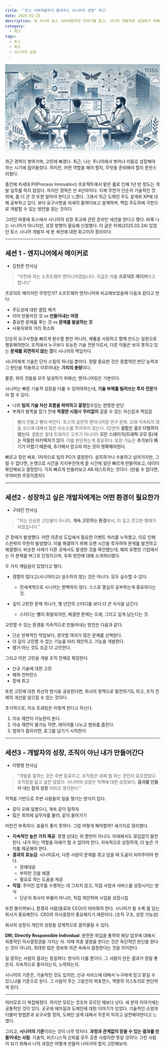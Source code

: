 ```yaml
---
title: '"토스 서버개발자가 들려주는 시니어의 성장" 회고'
date: 2025-02-25
description: 세 시니어 토스 서버개발자의 이야기를 듣고, 시니어 개발자로 성장하기 위해 필요한 역량과 고민을 정리
category:
  - 회고
tags:
  - 토스
  - 회고
  - 시니어의_성장
---
```

![](./img/토스_20240224_회고.webp)

최근 경력이 쌓여가며, 고민에 빠졌다. 최근, 나는 주니어에서 벗어나 미들로 성장해야 하는 시기에 접어들었다. 하지만, 어떤 역할을 해야 할지, 무엇을 준비해야 할지 혼란스러웠다.

중간에 차세대 PI(Process Innovation) 프로젝트에서 맡은 롤로 인해 1년 반 정도는 개발 실무를 하지 않았다. 하지만 경력은 만 4년차이다. 이제 무언가 단순히 기술적인 것 외에, 좀 더 큰 것 또한 알아야 한다고 느꼈다. 그래서 최근 도메인 주도 설계와 XP에 대해 공부하고 있다. 보다 요구사항을 자세히 들여다보고 설계하며, 책임 주도하에 극한으로 개발할 수 있는 방안을 찾는 것이다.

그러던 와중에 토스에서 시니어의 성장 회고에 관한 온라인 세션을 한다고 했다. 비록 나는 시니어가 아니지만, 성장 방향이 필요해 신청했다. 이 글은 어제(2025.02.24) 있었던 토스 시니어 개발자 세 분 세션에 대한 회고이자 정리이다.

---

## 세션 1 - 엔지니어에서 메이커로

- 김현준 연사님

> "이전에 저는 소프트웨어 엔지니어였습니다. 지금은 저를 **프로덕트 메이커**라고 합니다"

프로덕트 메이커란 무엇인가? 소프트웨어 엔지니어와 비교해보았을때 다음과 같다고 한다.

- 주도성에 대한 결핍 제거
- 이미 만들어진 것 vs **만들어내는 여정**
- 중요한 문제를 푸는 것 vs **문제를 발굴하는 것**
- 사용자와의 거리 최소화

단순히 요구사항을 빠르게 완수할 뿐만 아니라, 제품을 사랑하고 함께 만드는 일원으로 행동해야한다. 조직에서 누구보다 유능한 기술 전문가로서, 다른 이들은 보지 못하고 있는 **문제를 외면하지 않는 것**이 시니어의 책임이다.

시니어에게 기술은 단지 스킬의 하나일 뿐이다. 정말 중요한 것은  종합적인 판단 능력과 그 판단을 적용하고 이루어내는 **가치의 총량**이다.

물론, 위의 것들을 모두 달성하기 위해선, 엔지니어링은 기본이다.

시니어는 빠른 기술적 성장을 다룰 수 있어야하는데, **기술 부채를 빌려쓰는 투자 전문가**라 할 수 있다.

- 나와 **팀의 기술 자산 흐름을 파악하고 결정**할수있는 현명한 판단
- 부채가 발목을 잡기 전에 **적절한 시점**에 **무리없이** 갚을 수 있는 자신감과 책임감

> 빨리 만들고 빨리 버린다. 토스의 실천적 엔지니어링 연구 문화. 오래 지속되지 않을 코드에 대해서 많은 리소스를 투자하지 않는다. (당연히 **결함은 결코 타협하지 않는다**. 결함은 절대 트레이드 오프가 아니다!) **모든 스테이지(트래픽 규모 등)에는 적절한 아키텍처가 있다**. 이를 판단하는게 중요하다. 또한 기능은 **추가보다 폐기가 어렵기 때문에, 추가해서 얻고자 하는 것이 명확해야한다**.

빠르고 잦은 배포. 1차적으로 팀의 PO가 결정한다. 설득하거나 수용하고 넘어가지만, 그럴 수 없다면, 논쟁으로 시간을 지지부진하게 끌 시간에 일단 빠르게 만들어보고, 데이터 확인해보고 결정한다. 각자 빠르게 만들어보고 AB 테스트하는 것이다. (만들 수 없다면, 무의미한 주장이겠지!)

---

## 세션2 - 성장하고 싶은 개발자에게는 어떤 환경이 필요한가

- 구태진 연사님

> "저는 단순한 고인물이 아니라, **계속 고민하는 환경**에서, 더 깊고 견고한 형태가 되었습니다."

큰 장애가 발생했다. 어떤 의존성 도입에서 필요한 이벤트 처리를 누락했고, 이로 인해 스핀락이 무한히 발생했다. 이를 해결하기 위해 오랜 시간을 투자하여 문제를 발견하고 해결했다. 비슷한 사례가 다른 곳에서도 발생한 것을 확인했는데, 해외 유명한 기업에서는 이 문제를 버그로 단정지으며, 우회 방안에 대해 소개하더랬다.

두 가지 깨달음이 있었다고 했다.

- 경험이 많다고(시니어라고) 실수하지 않는 것은 아니다. 모두 실수할 수 있다.
  - 전세계적으로 시니어는 완벽하지 않다. 스스로 열심히 공부하는게 중요하다는 것.

- 깊이 고민한 문제 하나가, 몇 년간의 스터디들 보다 더 큰 지식을 남긴다.
  - 스터디는 빨리 휘발되지만, 해결한 문제는 오래, 그리고 깊게 남는다는 것.

고민할 수 있는 환경을 지속적으로 만들어내는 방안은 다음과 같다.

- 단순 반복적인 작업보다, 생각할 여지가 많은 문제를 선택한다.
- 더 깊이 고민할 수 있는 기능을 미리 제안하고, 기능을 개발한다.
- 별거 아닌 것도 조금 더 고민한다.

그리고 이런 고민을 개발 조직 전체로 확장한다.

- 신규 기술에 대한 고민
- 해외 컨퍼런스
- 장애 회고

또한 고민에 대한 최선의 방식을 공유한다면,
회사의 정책으로 발전하기도 하고, 조직 전체의 개선을 일으킬 수 있는 것이다.

추가적으로, 이슈 트래킹은 이렇게 한다고 하신다.

1. 이슈 재연이 가능한지 본다.
2. 이슈 재연이 불가능 하면, 레이어를 나누고 범위를 좁힌다.
3. 범위가 좁아지면, 로그를 남기기 시작한다.

---

## 세션3 - 개발자의 성장, 조직이 아닌 내가 만들어간다

- 이항령 연사님

> "개발을 잘하는 것은 주변 동료이고, 조직장은 대체 뭘 하는 것인지 모르겠었다. 조직장을 닮고 싶진 않았다. 시니어의 성장은 직책에 대한 성장보다, **결과를 만들어 내는 힘의 성장** 이라고 생각한다."

직책을 기반으로 주변 사람들의 일을 챙기는 방식이 있다.

- 같이 오래 일했으니, 계속 같이 일하자
- 많은 회의에 실무자를 불러, 같이 들어가기

이런건 부족하다. 효율이 좋지 못하다. 그럼 어떻게 해야할까? 세가지로 정리했다.

- **지속적인 높은 가치 제공**: 경쟁 상대는 위 뿐만이 아니다. 아래에서도 끊임없이 발전한다. 내가 하는 역할을 아래가 할 수 없어야 한다. 지속적으로 성장하여, 더 높은 가치를 제공해야 한다.
- **결과의 효능감**: 시니어로서, 다른 사람이 문제를 겪고 있을 때 도움이 되어주어야 한다.
  - 장애대응
  - 부탁한 것을 해결
  - 필요로 하는 도움을  제공
- **직접**: 주어진 업무를 수행하는 데 그치지 않고, 직접 사업과 서비스를 성장시키는 방식
  - 단순히 회사의 부품이 아니라, 직접 제안하여 사업을 성장시킴

또한 돌이켜보니, 환경과 사람(동료와 CEO)이 따라줘야 한다.
시니어가 될 수록 몸 담는 회사가 중요해진다. CEO의 의사결정이 중요해지기 때문이다. (조직 구조, 성장 가능성)

회사의 성장이 개인의 성장을 강제적으로 끌어올릴 수 있다.

**DRI, Directly Responsible Individual**: 완전한 위임을 통하여 해당 업무에 대해서 최종적인 의사결정권을 가지는 자. 이때 최종 결정을 한다는 것은 독단적인 판단을 한다는 것이 아니라, 최대한 많은 정보와 의견 속에서 결정한다는 것을 의미한다.

일 잘하는 사람의 결과는 동일하다. 방식이 다를 뿐이다. 그 사람이 만든 결과가 정말 좋은지. 지속적으로 좋아지는지, 노력하는지.

시니어의 기준은, 기술적인 것도 있지만, 신규 서비스에 대해서 누구에게 믿고 맡길 수 있느냐를 기준으로 둔다. 그 사람이 주는 그동안의 퍼포먼스, 역량의 히스토리로 판단하게 된다.

---

여러모로 더 복잡해졌다. 하지만 모르는 것조차 모르던 때보다 낫다. 세 분의 이야기에는 공통적인 것이 있다. 곳곳에 애자일과 도메인에 대한 이야기가 있었다. 기술적인 소양과 더불어 방법론과 요구사항 정의, 도메인 설계 대해서 꾸준히 익히고 실천해야한다고 느꼈다.

그리고, **시니어의 기준**이라는 것이 너무 멋지다. **과정과 관계없이 믿을 수 있는 결과를 만들어내는 사람**. 기술적, 비즈니스적 신뢰를 모두 갖춘 사람이란 뜻일 것이다. 그런 사람이 되기 위해서 나의 과정은 어떻게 만들어 나아가야 할지 고민해보자.
